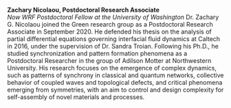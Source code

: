 <b>Zachary Nicolaou, Postdoctoral Research Associate</b><br>
<em>Now WRF Postdoctoral Fellow at the University of Washington</em>
Dr. Zachary G. Nicolaou joined the Green research group as a Postdoctoral Research Associate in September 2020. He defended his thesis on the analysis of partial differential equations governing interfacial fluid dynamics at Caltech in 2016, under the supervision of Dr. Sandra Troian. Following his Ph.D., he studied synchronization and pattern formation phenomena as a Postdoctoral Researcher in the group of Adilson Motter at Northwestern University. His research focuses on the emergence of complex dynamics, such as patterns of synchrony in classical and quantum networks, collective behavior of coupled waves and topological defects, and critical phenomena emerging from symmetries, with an aim to control and design complexity for self-assembly of novel materials and processes. 

